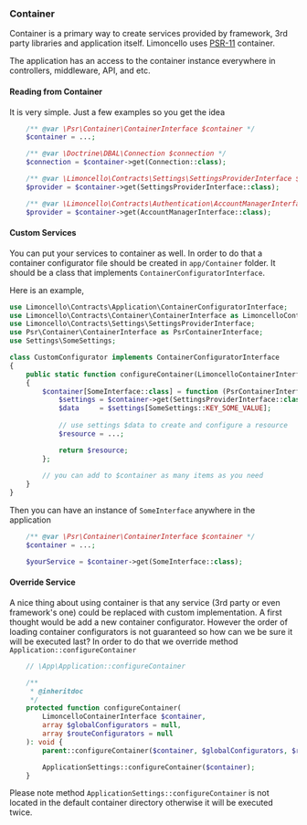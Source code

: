 ### Container

Container is a primary way to create services provided by framework, 3rd party libraries and application itself. Limoncello uses [PSR-11](http://www.php-fig.org/psr/psr-11/) container.

The application has an access to the container instance everywhere in controllers, middleware, API, and etc.

#### Reading from Container

It is very simple. Just a few examples so you get the idea

```php
    /** @var \Psr\Container\ContainerInterface $container */
    $container = ...;

    /** @var \Doctrine\DBAL\Connection $connection */
    $connection = $container->get(Connection::class);

    /** @var \Limoncello\Contracts\Settings\SettingsProviderInterface $provider */
    $provider = $container->get(SettingsProviderInterface::class);

    /** @var \Limoncello\Contracts\Authentication\AccountManagerInterface $provider */
    $provider = $container->get(AccountManagerInterface::class);
```

#### Custom Services

You can put your services to container as well. In order to do that a container configurator file should be created in `app/Container` folder. It should be a class that implements `ContainerConfiguratorInterface`.

Here is an example,


```php
use Limoncello\Contracts\Application\ContainerConfiguratorInterface;
use Limoncello\Contracts\Container\ContainerInterface as LimoncelloContainerInterface;
use Limoncello\Contracts\Settings\SettingsProviderInterface;
use Psr\Container\ContainerInterface as PsrContainerInterface;
use Settings\SomeSettings;

class CustomConfigurator implements ContainerConfiguratorInterface
{
    public static function configureContainer(LimoncelloContainerInterface $container): void
    {
        $container[SomeInterface::class] = function (PsrContainerInterface $container) {
            $settings = $container->get(SettingsProviderInterface::class)->get(SomeSettings::class);
            $data     = $settings[SomeSettings::KEY_SOME_VALUE];
            
            // use settings $data to create and configure a resource
            $resource = ...;

            return $resource;
        };
        
        // you can add to $container as many items as you need
    }
}
```

Then you can have an instance of `SomeInterface` anywhere in the application

```php
    /** @var \Psr\Container\ContainerInterface $container */
    $container = ...;

    $yourService = $container->get(SomeInterface::class);
```

#### Override Service

A nice thing about using container is that any service (3rd party or even framework's one) could be replaced with custom implementation. A first thought would be add a new container configurator. However the order of loading container configurators is not guaranteed so how can we be sure it will be executed last? In order to do that we override method `Application::configureContainer`

```php
    // \App\Application::configureContainer

    /**
     * @inheritdoc
     */
    protected function configureContainer(
        LimoncelloContainerInterface $container,
        array $globalConfigurators = null,
        array $routeConfigurators = null
    ): void {
        parent::configureContainer($container, $globalConfigurators, $routeConfigurators);

        ApplicationSettings::configureContainer($container);
    }
```

Please note method `ApplicationSettings::configureContainer` is not located in the default container directory otherwise it will be executed twice.
